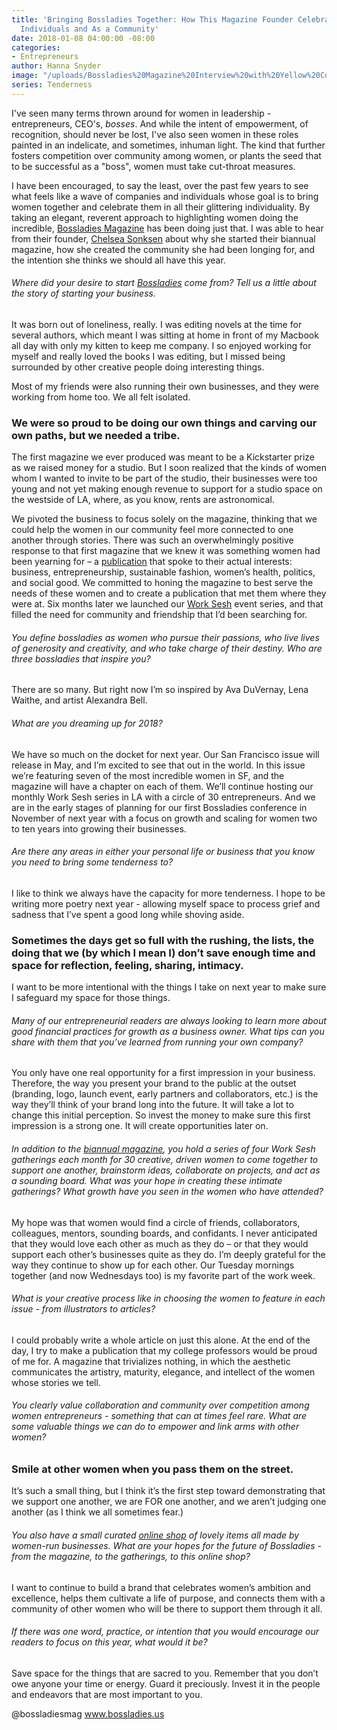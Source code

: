 ```yaml
---
title: 'Bringing Bossladies Together: How This Magazine Founder Celebrates Women As
  Individuals and As a Community'
date: 2018-01-08 04:00:00 -08:00
categories:
- Entrepreneurs
author: Hanna Snyder
image: "/uploads/Bossladies%20Magazine%20Interview%20with%20Yellow%20Co.jpg"
series: Tenderness
---
```


I've seen many terms thrown around for women in leadership - entrepreneurs, CEO's, *bosses*. And while the intent of empowerment, of recognition, should never be lost, I've also seen women in these roles painted in an indelicate, and sometimes, inhuman light. The kind that further fosters competition over community among women, or plants the seed that to be successful as a "boss", women must take cut-throat measures.

I have been encouraged, to say the least, over the past few years to see what feels like a wave of companies and individuals whose goal is to bring women together and celebrate them in all their glittering individuality. By taking an elegant, reverent approach to highlighting women doing the incredible, [Bossladies Magazine](https://www.bossladies.us/) has been doing just that. I was able to hear from their founder, [Chelsea Sonksen](https://www.bossladies.us/about/) about why she started their biannual magazine, how she created the community she had been longing for, and the intention she thinks we should all have this year.

###### Where did your desire to start [Bossladies](https://www.bossladies.us/) come from? Tell us a little about the story of starting your business.

It was born out of loneliness, really. I was editing novels at the time for several authors, which meant I was sitting at home in front of my Macbook all day with only my kitten to keep me company. I so enjoyed working for myself and really loved the books I was editing, but I missed being surrounded by other creative people doing interesting things.

Most of my friends were also running their own businesses, and they were working from home too. We all felt isolated.

### We were so proud to be doing our own things and carving our own paths, but we needed a tribe.

The first magazine we ever produced was meant to be a Kickstarter prize as we raised money for a studio. But I soon realized that the kinds of women whom I wanted to invite to be part of the studio, their businesses were too young and not yet making enough revenue to support for a studio space on the westside of LA, where, as you know, rents are astronomical.

We pivoted the business to focus solely on the magazine, thinking that we could help the women in our community feel more connected to one another through stories. There was such an overwhelmingly positive response to that first magazine that we knew it was something women had been yearning for – a [publication](https://www.bossladies.us/) that spoke to their actual interests: business, entrepreneurship, sustainable fashion, women’s health, politics, and social good. We committed to honing the magazine to best serve the needs of these women and to create a publication that met them where they were at. Six months later we launched our [Work Sesh](https://www.bossladies.us/shop/?category=Work\+Sesh) event series, and that filled the need for community and friendship that I’d been searching for.

###### You define bossladies as women who pursue their passions, who live lives of generosity and creativity, and who take charge of their destiny. Who are three bossladies that inspire you?

There are so many. But right now I’m so inspired by Ava DuVernay, Lena Waithe, and artist Alexandra Bell.

###### What are you dreaming up for 2018?

We have so much on the docket for next year. Our San Francisco issue will release in May, and I’m excited to see that out in the world. In this issue we’re featuring seven of the most incredible women in SF, and the magazine will have a chapter on each of them. We’ll continue hosting our monthly Work Sesh series in LA with a circle of 30 entrepreneurs. And we are in the early stages of planning for our first Bossladies conference in November of next year with a focus on growth and scaling for women two to ten years into growing their businesses.

###### Are there any areas in either your personal life or business that you know you need to bring some tenderness to?

I like to think we always have the capacity for more tenderness. I hope to be writing more poetry next year - allowing myself space to process grief and sadness that I’ve spent a good long while shoving aside.

### Sometimes the days get so full with the rushing, the lists, the doing that we (by which I mean I) don’t save enough time and space for reflection, feeling, sharing, intimacy.

I want to be more intentional with the things I take on next year to make sure I safeguard my space for those things.

###### Many of our entrepreneurial readers are always looking to learn more about good financial practices for growth as a business owner. What tips can you share with them that you’ve learned from running your own company?

You only have one real opportunity for a first impression in your business. Therefore, the way you present your brand to the public at the outset (branding, logo, launch event, early partners and collaborators, etc.)  is the way they’ll think of your brand long into the future. It will take a lot to change this initial perception. So invest the money to make sure this first impression is a strong one. It will create opportunities later on.

###### In addition to the [biannual magazine](https://www.bossladies.us/shop/issue04), you hold a series of four Work Sesh gatherings each month for 30 creative, driven women to come together to support one another, brainstorm ideas, collaborate on projects, and act as a sounding board. What was your hope in creating these intimate gatherings? What growth have you seen in the women who have attended?

My hope was that women would find a circle of friends, collaborators, colleagues, mentors, sounding boards, and confidants. I never anticipated that they would love each other as much as they do – or that they would support each other’s businesses quite as they do. I’m deeply grateful for the way they continue to show up for each other. Our Tuesday mornings together (and now Wednesdays too) is my favorite part of the work week.

###### What is your creative process like in choosing the women to feature in each issue - from illustrators to articles?

I could probably write a whole article on just this alone. At the end of the day, I try to make a publication that my college professors would be proud of me for. A magazine that trivializes nothing, in which the aesthetic communicates the artistry, maturity, elegance, and intellect of the women whose stories we tell.

###### You clearly value collaboration and community over competition among women entrepreneurs - something that can at times feel rare. What are some valuable things we can do to empower and link arms with other women?

### Smile at other women when you pass them on the street.

It’s such a small thing, but I think it’s the first step toward demonstrating that we support one another, we are FOR one another, and we aren’t judging one another (as I think we all sometimes fear.)

###### You also have a small curated [online shop](https://www.bossladies.us/shop/?category=Collections) of lovely items all made by women-run businesses. What are your hopes for the future of Bossladies - from the magazine, to the gatherings, to this online shop?

I want to continue to build a brand that celebrates women’s ambition and excellence, helps them cultivate a life of purpose, and connects them with a community of other women who will be there to support them through it all.

###### If there was one word, practice, or intention that you would encourage our readers to focus on this year, what would it be?

Save space for the things that are sacred to you. Remember that you don’t owe anyone your time or energy. Guard it preciously. Invest it in the people and endeavors that are most important to you.

@bossladiesmag
www.bossladies.us
